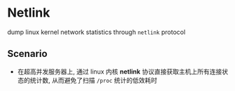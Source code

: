  Netlink
===========
dump linux kernel network statistics through `netlink` protocol

Scenario
----
  * 在超高并发服务器上, 通过 linux 内核 **netlink** 协议直接获取主机上所有连接状态的统计数, 从而避免了扫描 `/proc` 统计的低效耗时

